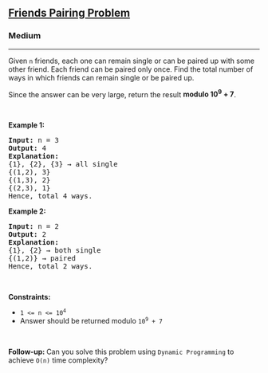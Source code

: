 <h2><a href="https://www.geeksforgeeks.org/problems/friends-pairing-problem5425/1">Friends Pairing Problem</a></h2>
<h3>Medium</h3>
<hr>
<p>Given <code>n</code> friends, each one can remain single or can be paired up with some other friend. Each friend can be paired only once. Find the total number of ways in which friends can remain single or be paired up.</p>

<p>Since the answer can be very large, return the result <strong>modulo 10<sup>9</sup> + 7</strong>.</p>

<p>&nbsp;</p>
<p><strong class="example">Example 1:</strong></p>

<pre>
<strong>Input:</strong> n = 3
<strong>Output:</strong> 4
<strong>Explanation:</strong> 
{1}, {2}, {3} → all single
{(1,2), 3}
{(1,3), 2}
{(2,3), 1}
Hence, total 4 ways.
</pre>

<p><strong class="example">Example 2:</strong></p>

<pre>
<strong>Input:</strong> n = 2
<strong>Output:</strong> 2
<strong>Explanation:</strong> 
{1}, {2} → both single
{(1,2)} → paired
Hence, total 2 ways.
</pre>

<p>&nbsp;</p>
<p><strong>Constraints:</strong></p>

<ul>
  <li><code>1 &lt;= n &lt;= 10<sup>4</sup></code></li>
  <li>Answer should be returned modulo <code>10<sup>9</sup> + 7</code></li>
</ul>

<p>&nbsp;</p>
<strong>Follow-up:&nbsp;</strong>Can you solve this problem using <code>Dynamic Programming</code> to achieve <code>O(n)</code> time complexity?
